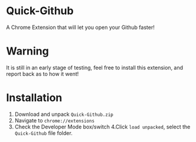# Quick-Github
A Chrome Extension that will let you open your Github faster!

# Warning
It is still in an early stage of testing, feel free to install this extension, and report back as to how it went!

# Installation
1. Download and unpack ``` Quick-Github.zip ``` 
2. Navigate to ``` chrome://extensions ```
3. Check the Developer Mode box/switch
4.Click 
``` load unpacked ```, select the ``` Quick-Github ``` file folder.
